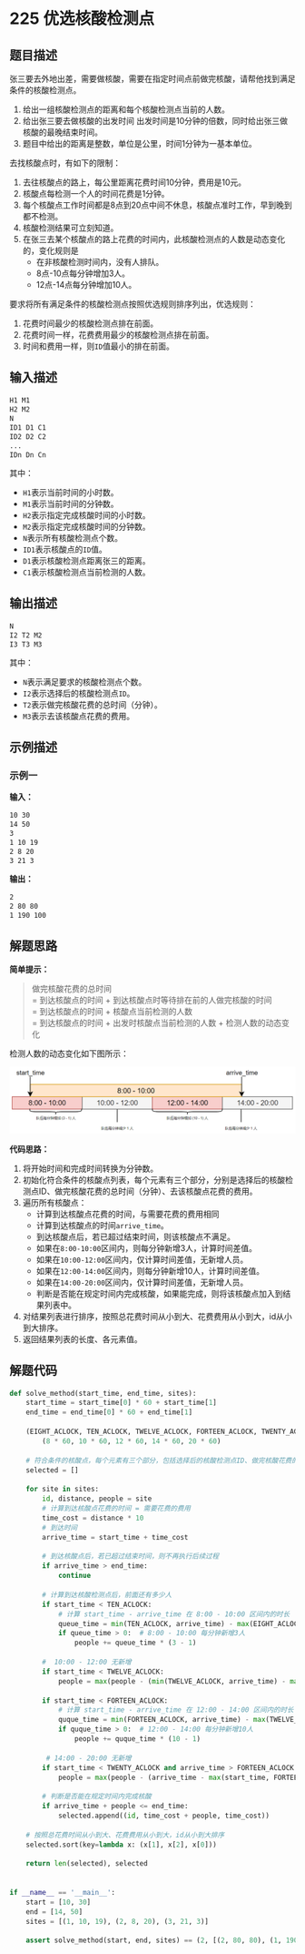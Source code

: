# 225 优选核酸检测点

## 题目描述

张三要去外地出差，需要做核酸，需要在指定时间点前做完核酸，请帮他找到满足条件的核酸检测点。

1. 给出一组核酸检测点的距离和每个核酸检测点当前的人数。
2. 给出张三要去做核酸的出发时间 出发时间是10分钟的倍数，同时给出张三做核酸的最晚结束时间。
3. 题目中给出的距离是整数，单位是公里，时间1分钟为一基本单位。

去找核酸点时，有如下的限制：

1. 去往核酸点的路上，每公里距离花费时间10分钟，费用是10元。
2. 核酸点每检测一个人的时间花费是1分钟。
3. 每个核酸点工作时间都是8点到20点中间不休息，核酸点准时工作，早到晚到都不检测。
4. 核酸检测结果可立刻知道。
5. 在张三去某个核酸点的路上花费的时间内，此核酸检测点的人数是动态变化的，变化规则是
    - 在非核酸检测时间内，没有人排队。
    - 8点-10点每分钟增加3人。
    - 12点-14点每分钟增加10人。

要求将所有满足条件的核酸检测点按照优选规则排序列出，优选规则：

1. 花费时间最少的核酸检测点排在前面。
2. 花费时间一样，花费费用最少的核酸检测点排在前面。
3. 时间和费用一样，则`ID`值最小的排在前面。

## 输入描述
```text
H1 M1
H2 M2
N
ID1 D1 C1
ID2 D2 C2
...
IDn Dn Cn
```

其中：
- `H1`表示当前时间的小时数。
- `M1`表示当前时间的分钟数。
- `H2`表示指定完成核酸时间的小时数。
- `M2`表示指定完成核酸时间的分钟数。
- `N`表示所有核酸检测点个数。
- `ID1`表示核酸点的`ID`值。
- `D1`表示核酸检测点距离张三的距离。
- `C1`表示核酸检测点当前检测的人数。

## 输出描述
```text
N
I2 T2 M2
I3 T3 M3
```
其中：
- `N`表示满足要求的核酸检测点个数。
- `I2`表示选择后的核酸检测点`ID`。
- `T2`表示做完核酸花费的总时间（分钟）。
- `M3`表示去该核酸点花费的费用。
  
## 示例描述

### 示例一

**输入：**
```text
10 30
14 50
3
1 10 19
2 8 20
3 21 3
```

**输出：**
```text
2
2 80 80
1 190 100
```

## 解题思路

**简单提示：**

> 做完核酸花费的总时间   
= 到达核酸点的时间 + 到达核酸点时等待排在前的人做完核酸的时间  
= 到达核酸点的时间 + 核酸点当前检测的人数  
= 到达核酸点的时间 + 出发时核酸点当前检测的人数 + 检测人数的动态变化  

检测人数的动态变化如下图所示：

![image](images/225-001-sample-analysis.png)

**代码思路：**
1. 将开始时间和完成时间转换为分钟数。
2. 初始化符合条件的核酸点列表，每个元素有三个部分，分别是选择后的核酸检测点ID、做完核酸花费的总时间（分钟）、去该核酸点花费的费用。
3. 遍历所有核酸点：
   - 计算到达核酸点花费的时间，与需要花费的费用相同
   - 计算到达核酸点的时间`arrive_time`。
   - 到达核酸点后，若已超过结束时间，则该核酸点不满足。
   - 如果在`8:00-10:00`区间内，则每分钟新增3人，计算时间差值。
   - 如果在`10:00-12:00`区间内，仅计算时间差值，无新增人员。
   - 如果在`12:00-14:00`区间内，则每分钟新增10人，计算时间差值。
   - 如果在`14:00-20:00`区间内，仅计算时间差值，无新增人员。
   - 判断是否能在规定时间内完成核酸，如果能完成，则将该核酸点加入到结果列表中。
4. 对结果列表进行排序，按照总花费时间从小到大、花费费用从小到大，id从小到大排序。
5. 返回结果列表的长度、各元素值。

## 解题代码
```python
def solve_method(start_time, end_time, sites):
    start_time = start_time[0] * 60 + start_time[1]
    end_time = end_time[0] * 60 + end_time[1]

    (EIGHT_ACLOCK, TEN_ACLOCK, TWELVE_ACLOCK, FORTEEN_ACLOCK, TWENTY_ACLOCK) = \
        (8 * 60, 10 * 60, 12 * 60, 14 * 60, 20 * 60)

    # 符合条件的核酸点，每个元素有三个部分，包括选择后的核酸检测点ID、做完核酸花费的总时间（分钟）、去该核酸点花费的费用
    selected = []

    for site in sites:
        id, distance, people = site
        # 计算到达核酸点花费的时间 = 需要花费的费用
        time_cost = distance * 10
        # 到达时间
        arrive_time = start_time + time_cost

        # 到达核酸点后，若已超过结束时间，则不再执行后续过程
        if arrive_time > end_time:
            continue

        # 计算到达核酸检测点后，前面还有多少人
        if start_time < TEN_ACLOCK:
            # 计算 start_time - arrive_time 在 8:00 - 10:00 区间内的时长
            queue_time = min(TEN_ACLOCK, arrive_time) - max(EIGHT_ACLOCK, start_time)
            if queue_time > 0:  # 8:00 - 10:00 每分钟新增3人
                people += queue_time * (3 - 1)

        #  10:00 - 12:00 无新增
        if start_time < TWELVE_ACLOCK:
            people = max(people - (min(TWELVE_ACLOCK, arrive_time) - max(start_time, TEN_ACLOCK)), 0)

        if start_time < FORTEEN_ACLOCK:
            # 计算 start_time - arrive_time 在 12:00 - 14:00 区间内的时长
            quque_time = min(FORTEEN_ACLOCK, arrive_time) - max(TWELVE_ACLOCK, start_time)
            if quque_time > 0:  # 12:00 - 14:00 每分钟新增10人
                people += quque_time * (10 - 1)

         # 14:00 - 20:00 无新增        
        if start_time < TWENTY_ACLOCK and arrive_time > FORTEEN_ACLOCK: 
            people = max(people - (arrive_time - max(start_time, FORTEEN_ACLOCK)), 0)

        # 判断是否能在规定时间内完成核酸    
        if arrive_time + people <= end_time:
            selected.append((id, time_cost + people, time_cost))

    # 按照总花费时间从小到大、花费费用从小到大，id从小到大排序
    selected.sort(key=lambda x: (x[1], x[2], x[0]))

    return len(selected), selected


if __name__ == '__main__':
    start = [10, 30]
    end = [14, 50]
    sites = [(1, 10, 19), (2, 8, 20), (3, 21, 3)]

    assert solve_method(start, end, sites) == (2, [(2, 80, 80), (1, 190, 100)])
```